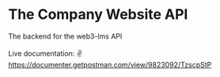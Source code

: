 # The Company Website API

The backend for the web3-lms API <br><br>
Live documentation: ✌<br>
https://documenter.getpostman.com/view/9823092/TzscpStP
